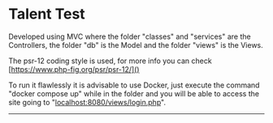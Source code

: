 # Talent Test

Developed using MVC where the folder "classes" and "services" are the Controllers, the folder "db" is the Model and the folder "views" is the Views.

The psr-12 coding style is used, for more info you can check [https://www.php-fig.org/psr/psr-12/]()

To run it flawlessly it is advisable to use Docker, just execute the command "docker compose up" while in the folder and you will be able to access the site going to "[localhost:8080/views/login.php]()".

---
